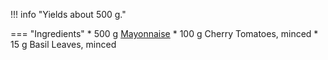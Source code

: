 !!! info "Yields about 500 g."

=== "Ingredients"
    * 500 g [Mayonnaise](./mayonnaise.md)
    * 100 g Cherry Tomatoes, minced
    * 15 g Basil Leaves, minced

[^1]: VanWieren, Jeanne.
